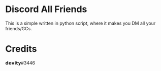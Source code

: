 # Discord All Friends 
This is a simple written in python script, where it makes you DM all your friends/GCs.


# Credits
𝗱𝗲𝘃𝗶𝘁𝘆#3446
